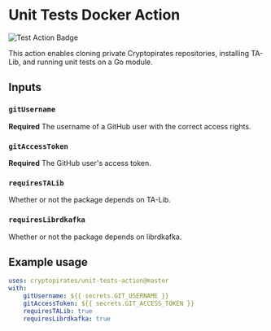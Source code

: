 # Unit Tests Docker Action
![Test Action Badge](https://github.com/cryptopirates/unit-tests-action/workflows/Test%20Action/badge.svg)

This action enables cloning private Cryptopirates repositories, installing TA-Lib, and running unit tests on a Go module.

## Inputs

### `gitUsername`

**Required** The username of a GitHub user with the correct access rights.

### `gitAccessToken`

**Required** The GitHub user's access token.

### `requiresTALib`

Whether or not the package depends on TA-Lib.

### `requiresLibrdkafka`

Whether or not the package depends on librdkafka.

## Example usage

```yaml
uses: cryptopirates/unit-tests-action@master
with:
    gitUsername: ${{ secrets.GIT_USERNAME }}
    gitAccessToken: ${{ secrets.GIT_ACCESS_TOKEN }}
    requiresTALib: true
    requiresLibrdkafka: true
```